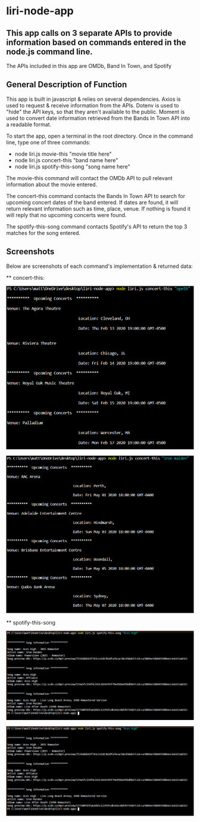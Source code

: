# liri-node-app

## This app calls on 3 separate APIs to provide information based on commands entered in the node.js command line.

The APIs included in this app are OMDb, Band In Town, and Spotify

## General Description of Function

This app is built in javascript & relies on several dependencies. Axios is used to request & receive information from the APIs. Dotenv is used to "hide" the API keys, so that they aren't available to the public. Moment is used to convert date information retrieved from the Bands In Town API into a readable format.

To start the app, open a terminal in the root directory.  Once in the command line, type one of three commands:
* node liri.js movie-this "movie title here"
* node liri.js concert-this "band name here"
* node liri.js spotify-this-song "song name here"

The movie-this command will contact the OMDb API to pull relevant information about the movie entered.

The concert-this command contacts the Bands In Town API to search for upcoming concert dates of the band entered. If dates are found, it will return relevant information such as time, place, venue. If nothing is found it will reply that no upcoming concerts were found.

The spotify-this-song command contacts Spotify's API to return the top 3 matches for the song entered.

## Screenshots

Below are screenshots of each command's implementation & returned data:

** concert-this:

![Upcoming Opeth Tour Dates](/images/concert-this-opeth.png)

![Upcoming Iron Maiden Tour Dates](/images/concert-this-maiden.png)

** spotify-this-song

![Spotify Results for Aces High](/images/spotify-this-song.png)

![Spotify Results for Roxanne](/images/spotify-this-song.png)
